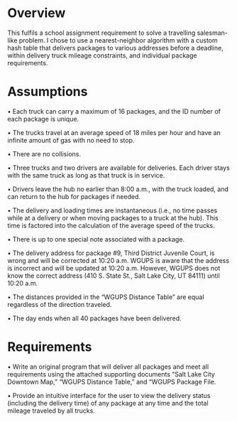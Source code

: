 # Overview

This fulfils a school assignment requirement to solve a travelling salesman-like problem. I chose to use a nearest-neighbor algorithm with a custom hash table that delivers packages to various addresses before a deadline, within delivery truck mileage constraints, and individual package requirements. 

# Assumptions

•  Each truck can carry a maximum of 16 packages, and the ID number of each package is unique.

•  The trucks travel at an average speed of 18 miles per hour and have an infinite amount of gas with no need to stop.

•  There are no collisions.

•  Three trucks and two drivers are available for deliveries. Each driver stays with the same truck as long as that truck is in service.

•  Drivers leave the hub no earlier than 8:00 a.m., with the truck loaded, and can return to the hub for packages if needed.

•  The delivery and loading times are instantaneous (i.e., no time passes while at a delivery or when moving packages to a truck at the hub). This time is factored into the calculation of the average speed of the trucks.

•  There is up to one special note associated with a package.

•  The delivery address for package #9, Third District Juvenile Court, is wrong and will be corrected at 10:20 a.m. WGUPS is aware that the address is incorrect and will be updated at 10:20 a.m. However, WGUPS does not know the correct address (410 S. State St., Salt Lake City, UT 84111) until 10:20 a.m.

•  The distances provided in the “WGUPS Distance Table” are equal regardless of the direction traveled.

•  The day ends when all 40 packages have been delivered.


# Requirements

•  Write an original program that will deliver all packages and meet all requirements using the attached supporting documents “Salt Lake City Downtown Map,” “WGUPS Distance Table,” and “WGUPS Package File.

•  Provide an intuitive interface for the user to view the delivery status (including the delivery time) of any package at any time and the total mileage traveled by all trucks.
